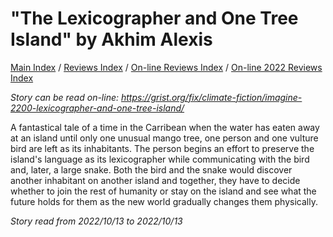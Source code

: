 # "The Lexicographer and One Tree Island" by Akhim Alexis

[Main Index](../../../README.md) / [Reviews Index](../../README.md) / [On-line Reviews Index](../README.md) / [On-line 2022 Reviews Index](README.md)

*Story can be read on-line: <https://grist.org/fix/climate-fiction/imagine-2200-lexicographer-and-one-tree-island/>*

A fantastical tale of a time in the Carribean when the water has eaten away at an island until only one unusual mango tree, one person and one vulture bird are left as its inhabitants. The person begins an effort to preserve the island's language as its lexicographer while communicating with the bird and, later, a large snake. Both the bird and the snake would discover another inhabitant on another island and together, they have to decide whether to join the rest of humanity or stay on the island and see what the future holds for them as the new world gradually changes them physically.

*Story read from 2022/10/13 to 2022/10/13*
